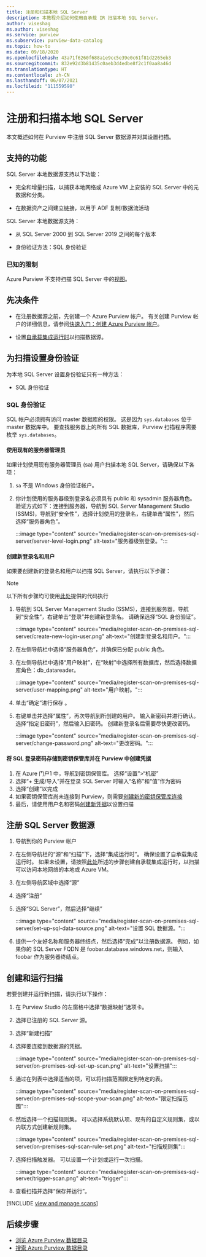 ```yaml
---
title: 注册和扫描本地 SQL Server
description: 本教程介绍如何使用自承载 IR 扫描本地 SQL Server。
author: viseshag
ms.author: viseshag
ms.service: purview
ms.subservice: purview-data-catalog
ms.topic: how-to
ms.date: 09/18/2020
ms.openlocfilehash: 43a71f6260f688a1e9cc5e39e0c61f81d2265eb3
ms.sourcegitcommit: 832e92d3b81435c0aeb3d4edbe8f2c1f0aa8a46d
ms.translationtype: HT
ms.contentlocale: zh-CN
ms.lasthandoff: 06/07/2021
ms.locfileid: "111559590"
---
```

# <a name="register-and-scan-an-on-premises-sql-server"></a>注册和扫描本地 SQL Server

本文概述如何在 Purview 中注册 SQL Server 数据源并对其设置扫描。

## <a name="supported-capabilities"></a>支持的功能

SQL Server 本地数据源支持以下功能：

- 完全和增量扫描，以捕获本地网络或 Azure VM 上安装的 SQL Server 中的元数据和分类。

- 在数据资产之间建立链接，以用于 ADF 复制/数据流活动

SQL Server 本地数据源支持：

- 从 SQL Server 2000 到 SQL Server 2019 之间的每个版本

- 身份验证方法：SQL 身份验证

### <a name="known-limitations"></a>已知的限制

Azure Purview 不支持扫描 SQL Server 中的[视图](/sql/relational-databases/views/views)。

## <a name="prerequisites"></a>先决条件

- 在注册数据源之前，先创建一个 Azure Purview 帐户。 有关创建 Purview 帐户的详细信息，请参阅[快速入门：创建 Azure Purview 帐户](create-catalog-portal.md)。

- 设置[自承载集成运行时](manage-integration-runtimes.md)以扫描数据源。

## <a name="setting-up-authentication-for-a-scan"></a>为扫描设置身份验证

为本地 SQL Server 设置身份验证只有一种方法：

- SQL 身份验证

### <a name="sql-authentication"></a>SQL 身份验证

SQL 帐户必须拥有访问 master 数据库的权限。 这是因为 `sys.databases` 位于 master 数据库中。 要查找服务器上的所有 SQL 数据库，Purview 扫描程序需要枚举 `sys.databases`。

#### <a name="using-an-existing-server-administrator"></a>使用现有的服务器管理员

如果计划使用现有服务器管理员 (sa) 用户扫描本地 SQL Server，请确保以下各项：

1. `sa` 不是 Windows 身份验证帐户。

2. 你计划使用的服务器级别登录名必须具有 public 和 sysadmin 服务器角色。 验证方式如下：连接到服务器，导航到 SQL Server Management Studio (SSMS)，导航到“安全性”，选择计划使用的登录名，右键单击“属性”，然后选择“服务器角色”。

   :::image type="content" source="media/register-scan-on-premises-sql-server/server-level-login.png" alt-text="服务器级别登录。":::

#### <a name="creating-a-new-login-and-user"></a>创建新登录名和用户

如果要创建新的登录名和用户以扫描 SQL Server，请执行以下步骤：

> [!Note]
   > 以下所有步骤均可使用[此处](https://github.com/Azure/Purview-Samples/blob/master/TSQL-Code-Permissions/grant-access-to-on-prem-sql-databases.sql)提供的代码执行

1. 导航到 SQL Server Management Studio (SSMS)，连接到服务器，导航到“安全性”，右键单击“登录”并创建新登录名。 请确保选择“SQL 身份验证”。

   :::image type="content" source="media/register-scan-on-premises-sql-server/create-new-login-user.png" alt-text="创建新登录名和用户。":::

2. 在左侧导航栏中选择“服务器角色”，并确保已分配 public 角色。

3. 在左侧导航栏中选择“用户映射”，在“映射”中选择所有数据库，然后选择数据库角色：db_datareader。

   :::image type="content" source="media/register-scan-on-premises-sql-server/user-mapping.png" alt-text="用户映射。":::

4. 单击“确定”进行保存  。

5. 右键单击并选择“属性”，再次导航到所创建的用户。 输入新密码并进行确认。 选择“指定旧密码”，然后输入旧密码。 创建新登录名后需要尽快更改密码。

   :::image type="content" source="media/register-scan-on-premises-sql-server/change-password.png" alt-text="更改密码。":::

#### <a name="storing-your-sql-login-password-in-a-key-vault-and-creating-a-credential-in-purview"></a>将 SQL 登录密码存储到密钥保管库并在 Purview 中创建凭据

1. 在 Azure 门户1 中，导航到密钥保管库。 选择“设置”>“机密”
1. 选择“+ 生成/导入”并在登录 SQL Server 时输入“名称”和“值”作为密码  
1. 选择“创建”以完成
1. 如果密钥保管库尚未连接到 Purview，则需要[创建新的密钥保管库连接](manage-credentials.md#create-azure-key-vaults-connections-in-your-azure-purview-account)
1. 最后，请使用用户名和密码[创建新凭据](manage-credentials.md#create-a-new-credential)以设置扫描 

## <a name="register-a-sql-server-data-source"></a>注册 SQL Server 数据源

1. 导航到你的 Purview 帐户

1. 在左侧导航栏的“源”和“扫描”下，选择“集成运行时”。 确保设置了自承载集成运行时。 如果未设置，请按照[此处](manage-integration-runtimes.md)所述的步骤创建自承载集成运行时，以扫描可以访问本地网络的本地或 Azure VM。

1. 在左侧导航区域中选择“源”

1. 选择“注册”

1. 选择“SQL Server”，然后选择“继续”

   :::image type="content" source="media/register-scan-on-premises-sql-server/set-up-sql-data-source.png" alt-text="设置 SQL 数据源。":::

5. 提供一个友好名称和服务器终结点，然后选择“完成”以注册数据源。 例如，如果你的 SQL Server FQDN 是 foobar.database.windows.net，则输入 foobar 作为服务器终结点。

## <a name="creating-and-running-a-scan"></a>创建和运行扫描

若要创建并运行新扫描，请执行以下操作：

1. 在 Purview Studio 的左窗格中选择“数据映射”选项卡。

1. 选择已注册的 SQL Server 源。

1. 选择“新建扫描”

1. 选择要连接到数据源的凭据。

   :::image type="content" source="media/register-scan-on-premises-sql-server/on-premises-sql-set-up-scan.png" alt-text="设置扫描":::

1. 通过在列表中选择适当的项，可以将扫描范围限定到特定的表。

   :::image type="content" source="media/register-scan-on-premises-sql-server/on-premises-sql-scope-your-scan.png" alt-text="限定扫描范围":::

1. 然后选择一个扫描规则集。 可以选择系统默认项、现有的自定义规则集，或以内联方式创建新规则集。

   :::image type="content" source="media/register-scan-on-premises-sql-server/on-premises-sql-scan-rule-set.png" alt-text="扫描规则集":::

1. 选择扫描触发器。 可以设置一个计划或运行一次扫描。

   :::image type="content" source="media/register-scan-on-premises-sql-server/trigger-scan.png" alt-text="trigger":::

1. 查看扫描并选择“保存并运行”。

[!INCLUDE [view and manage scans](includes/view-and-manage-scans.md)]

## <a name="next-steps"></a>后续步骤

- [浏览 Azure Purview 数据目录](how-to-browse-catalog.md)
- [搜索 Azure Purview 数据目录](how-to-search-catalog.md)
